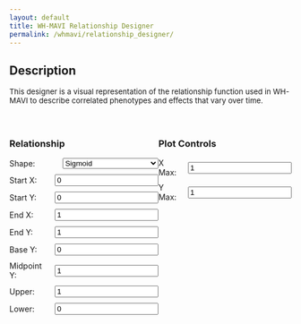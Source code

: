 ```yaml
---
layout: default
title: WH-MAVI Relationship Designer
permalink: /whmavi/relationship_designer/
---
```


## Description
<div style="font-size: 0.95em;">This designer is a visual representation of the relationship function used in WH-MAVI to describe correlated phenotypes and effects that vary over time.<br><br></div>

<script src="https://cdn.jsdelivr.net/npm/chart.js"></script>

<style>

  h3 {
      text-align: left;
  }
  
  #controls {
    margin-top: 20px;
  }
  
  .control-group {
    margin-bottom: 10px;
    display: flex;
    align-items: center;
  }
  
  .control-group label {
    flex: 1;
    margin-right: 10px;
  }
  
  .control-group select {
    flex: 2;
  }
  
  @media (max-width: 768px) {

    h3 {
        text-align: center;
    }
    
      .control-group {
          flex-direction: column;
      }
  
      .control-group label {
          margin-right: 0;
          margin-bottom: 5px;
      }
  
      .control-group input[type="number"],
      .control-group select {
        flex: none;
        width: 95%;
      }
  }  

  .hidden {
    display: none;
  }
</style>

<canvas id="relationshipChart" width="800" height="400"></canvas>

<div id="controls" style="display: flex; justify-content: space-between;">
  <div id="relationship-controls">
    <h3>Relationship</h3>
    <div class="control-group">
      <label for="shape">Shape:</label>
      <select id="shape" onchange="toggleInputs('1')">
        <option value="sigmoid">Sigmoid</option>
        <option value="tradeoff">Trade-off</option>
        <option value="linear">Linear</option>
        <option value="acceleratingup">Accelerating (positive)</option>
        <option value="deceleratingup">Decelerating (positive)</option>
        <option value="acceleratingdown">Accelerating (negative)</option>
        <option value="deceleratingdown">Decelerating (negative)</option>
      </select>
    </div>
    <div class="control-group" id="start-x">
      <label for="start-x">Start X:</label>
      <input type="number" id="start-x-value" value="0" step="0.01">
    </div>
    <div class="control-group" id="start-y">
      <label for="start-y">Start Y:</label>
      <input type="number" id="start-y-value" value="0" step="0.01">
    </div>
    <div class="control-group"  id="end-x">
      <label for="end-x">End X:</label>
      <input type="number" id="end-x-value" value="1" step="0.01">
    </div>
    <div class="control-group" id="end-y">
      <label for="end-y">End Y:</label>
      <input type="number" id="end-y-value" value="1" step="0.01">
    </div>
    <div class="control-group"  id="base-y">
      <label for="base-y">Base Y:</label>
      <input type="number" id="base-y-value" value="0" step="0.01">
    </div>
    <div class="control-group" id="mid-y">
      <label for="mid-y">Midpoint Y:</label>
      <input type="number" id="mid-y-value" value="1" step="0.01">
    </div>
    <div class="control-group" id="plateau-upper">
      <label for="plateau-upper-value">Upper:</label>
      <input type="number" id="plateau-upper-value" value="1" step="0.01">
    </div>
    <div class="control-group" id="plateau-lower">
      <label for="plateau-lower-value">Lower:</label>
      <input type="number" id="plateau-lower-value" value="0" step="0.01">
    </div>
</div>

  <div id="plot-controls">
    <h3>Plot Controls</h3>
    <div class="control-group">
      <label for="xmax">X Max:</label>
      <input type="number" id="xmax" value="1" step="0.1">
    </div>
    <div class="control-group">
      <label for="ymax">Y Max:</label>
      <input type="number" id="ymax" value="1" step="0.1">
    </div>
  </div>
</div>

<script>
  
function toggleInputs() {
  const shape = document.getElementById('shape').value;
  const start_y = document.getElementById('start-y');
  const start_x = document.getElementById('start-x');
  const end_y = document.getElementById('end-y');
  const end_x = document.getElementById('end-x');
  const base_y = document.getElementById('base-y');
  const midpoint_y = document.getElementById('mid-y');
  const upper_plateau = document.getElementById('plateau-upper');
  const lower_plateau = document.getElementById('plateau-lower');

  if (shape === 'sigmoid') {
    start_y.classList.remove('hidden');
    start_x.classList.remove('hidden');
    end_y.classList.remove('hidden');
    end_x.classList.remove('hidden');
    base_y.classList.add('hidden');
    midpoint_y.classList.add('hidden');
    upper_plateau.classList.add('hidden');
    lower_plateau.classList.add('hidden');
  } else if (shape === 'tradeoff') {
    start_y.classList.add('hidden');
    start_x.classList.remove('hidden');
    end_y.classList.add('hidden');
    end_x.classList.remove('hidden');
    base_y.classList.remove('hidden');
    midpoint_y.classList.remove('hidden');
    upper_plateau.classList.add('hidden');
    lower_plateau.classList.add('hidden');
  } else if (shape === 'linear') {
    start_y.classList.remove('hidden');
    start_x.classList.remove('hidden');
    end_y.classList.remove('hidden');
    end_x.classList.remove('hidden');
    base_y.classList.add('hidden');
    midpoint_y.classList.add('hidden');
    upper_plateau.classList.remove('hidden');
    lower_plateau.classList.remove('hidden');
  }
}

document.addEventListener('DOMContentLoaded', function() {
  toggleInputs();
  document.getElementById('shape').addEventListener('change', toggleInputs);
});

  
</script>

<script>
  let chart;

  function calculateRelationship(x, shape, start_y, end_y, start_x, end_x, base_y, mid_y, plateau_upper, plateau_lower) {
    let yValues = [];

    if (shape === "sigmoid") {
        let steepness = 10 / (end_x - start_x);
        let inflection = (start_x + end_x) / 2;

        x.forEach(xi => {
            let y = start_y + (end_y - start_y) / (1 + Math.exp(-steepness * (xi - inflection)));
            yValues.push(y);
        });
    }

    if (shape === "tradeoff") {
        let mu = (start_x + end_x) / 2;
        let sigma = (end_x - start_x) / 8;
    
        x.forEach(xi => {
            let exponent = -Math.pow((xi - mu), 2) / (2 * Math.pow(sigma, 2));
            let y = base_y + (mid_y - base_y) * Math.exp(exponent);
            yValues.push(y);
        });
    }
    
    if (shape === "linear") {
        let slope = (end_y - start_y) / (end_x - start_x);
        let intercept = start_y - slope * start_x;

        x.forEach(xi => {
            let y = slope * xi + intercept;
            yValues.push(y);
        });
    }

    yValues = yValues.map(y => {
        if (y < plateau_lower) {
            return plateau_lower;
        } else if (y > plateau_upper) {
            return plateau_upper;
        } else {
            return y;
        }
    });

    return yValues;
}

  function plotRelationship() {
    const shape = document.getElementById("shape").value;
    const start_y = parseFloat(document.getElementById("start-y-value").value);
    const end_y = parseFloat(document.getElementById("end-y-value").value);
    const start_x = parseFloat(document.getElementById("start-x-value").value);
    const end_x = parseFloat(document.getElementById("end-x-value").value);
    const base_y = parseFloat(document.getElementById("base-y-value").value);
    const mid_y = parseFloat(document.getElementById("mid-y-value").value);
    const plateau_upper = parseFloat(document.getElementById("plateau-upper-value").value);
    const plateau_lower = parseFloat(document.getElementById("plateau-lower-value").value);
    
    const xmax = parseFloat(document.getElementById("xmax").value);
    const ymax = parseFloat(document.getElementById("ymax").value);

    let x = [];
    for (let i = 0; i <= xmax; i += xmax / 1000) {
        x.push(parseFloat(i.toFixed(2)));
    }
    
    const y = calculateRelationship(x, shape, start_y, end_y, start_x, end_x, base_y, mid_y, plateau_upper, plateau_lower);

    console.log("First 10 values of x:", x.slice(0, 10));
    console.log("First 10 values of y_values:", y.slice(0, 10));
    
    if (!chart) {
      const ctx = document.getElementById("relationshipChart").getContext("2d");
      chart = new Chart(ctx, {
        type: "line",
        data: {
          labels: x,
          datasets: [
            {
              data: y,
              borderColor: "#3498db",
              fill: false,
              pointRadius: 0,
            },
          ],
        },
        options: {
          scales: {
            x: {
              min: 0,
              max: xmax,
              type: "linear",
              position: "bottom",
              title: {
                display: true,
                text: 'Variable 1'
              }
            },
            y: {
              min: 0,
              max: ymax,
              title: {
                display: true,
                text: 'Variable 2'
              }
            },
          },
          plugins: {
            legend: {
              display: false
            }
          }
        }
      });
    } else {
      chart.data.labels = x;
      chart.data.datasets[0].data = y;
      chart.options.scales.x.max = xmax;
      chart.options.scales.y.max = ymax;
      chart.update();
    }
  }

  document.querySelectorAll("#controls input, #controls select").forEach((input) => {
    input.addEventListener("input", plotRelationship);
  });

  // Initial plot
  plotRelationship();
</script>
